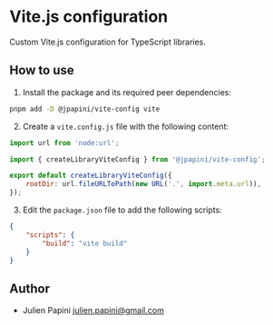 # Vite.js configuration

Custom Vite.js configuration for TypeScript libraries.

## How to use

1. Install the package and its required peer dependencies:

```bash
pnpm add -D @jpapini/vite-config vite
```

2. Create a `vite.config.js` file with the following content:

```javascript
import url from 'node:url';

import { createLibraryViteConfig } from '@jpapini/vite-config';

export default createLibraryViteConfig({
    rootDir: url.fileURLToPath(new URL('.', import.meta.url)),
});
```

3. Edit the `package.json` file to add the following scripts:

```json
{
    "scripts": {
        "build": "vite build"
    }
}
```

## Author

- Julien Papini <julien.papini@gmail.com>
